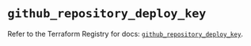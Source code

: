 # `github_repository_deploy_key`

Refer to the Terraform Registry for docs: [`github_repository_deploy_key`](https://registry.terraform.io/providers/integrations/github/5.43.0/docs/resources/repository_deploy_key).
